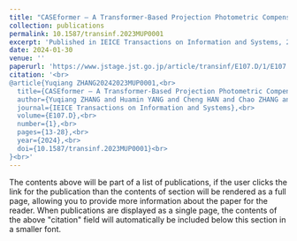 ```yaml
---
title: "CASEformer — A Transformer-Based Projection Photometric Compensation Network"
collection: publications
permalink: 10.1587/transinf.2023MUP0001
excerpt: 'Published in IEICE Transactions on Information and Systems, 2024'
date: 2024-01-30
venue: ''
paperurl: 'https://www.jstage.jst.go.jp/article/transinf/E107.D/1/E107.D_2023MUP0001/_article'
citation: '<br>
@article{Yuqiang ZHANG20242023MUP0001,<br>
  title={CASEformer — A Transformer-Based Projection Photometric Compensation Network},<br>
  author={Yuqiang ZHANG and Huamin YANG and Cheng HAN and Chao ZHANG and Chaoran ZHU},<br>
  journal={IEICE Transactions on Information and Systems},<br>
  volume={E107.D},<br>
  number={1},<br>
  pages={13-28},<br>
  year={2024},<br>
  doi={10.1587/transinf.2023MUP0001}<br>
}<br>'
---
```


The contents above will be part of a list of publications, if the user clicks the link for the publication than the contents of section will be rendered as a full page, allowing you to provide more information about the paper for the reader. When publications are displayed as a single page, the contents of the above "citation" field will automatically be included below this section in a smaller font.
